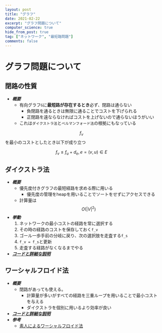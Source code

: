 ```yaml
---
layout: post
title: "グラフ"
date: 2021-02-22
excerpt: "グラフ問題について"
computer_science: true
hide_from_post: true
tag: ["ネットワーク", "最短路問題"]
comments: false
---
```


# グラフ問題について

## 閉路の性質
 - ***概要***
   - 有向グラフ`G`に**最短路が存在するとき**必ず、閉路は通らない  
	 - 負閉路を通るときは無限に通ることでコストを下げられる
	 - 正閉路を遠ならなければコストを上げないので通らないほうがいい
   - これは`ダイクストラ法`と`ベルマンフォード法`の根拠にもなっている  

$$f_v$$を最小のコストとしたとき以下が成り立つ

$$
f_v \leq f_u + d_e, e=(v, u) \in E
$$

## ダイクストラ法
 - ***概要***
   - 優先度付きグラフの最短経路を求める際に用いる
	 - 優先度の管理をheapを用いることでソートをせずにアクセスできる
   - 計算量は$$O(|V|^2)$$  
 - ***挙動***
   1. ネットワークの最小コストの経路を常に選択する
   2. その時の経路のコストを保存しておく`f_v`
   3. ゴール一歩手前の分岐に戻り、次の選択肢を走査する`f_s`
   4. `f_v = f_s`と更新
   5. 走査する経路がなくなるまでやる
 - [***コードと詳細な説明***](/dijkstra/)


## ワーシャルフロイド法
 - ***概要***
   - 閉路があっても使える。  
	 - 計算量が多いがすべての経路を三重ループを用いることで最小コストを与える  
	 - ダイクストラを個別に用いるより効率が良い
 - [***コードと詳細な説明***](/floyd-warshall/)
 - ***参考***
   - [素人によるワーシャルフロイド法](https://qiita.com/okaryo/items/8e6cd73f8a676b7a5d75)

